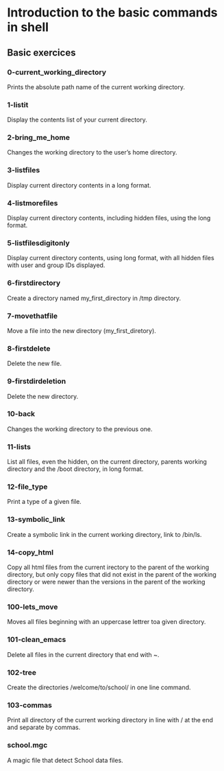 # Introduction to the basic commands in shell

## Basic exercices

### 0-current_working_directory
Prints the absolute path name of the current working directory.

### 1-listit
Display the contents list of your current directory.

### 2-bring_me_home
Changes the working directory to the user’s home directory.

### 3-listfiles
Display current directory contents in a long format.

### 4-listmorefiles
Display current directory contents, including hidden files, using the long format.

### 5-listfilesdigitonly
Display current directory contents, using long format, with all hidden files with user and group IDs displayed.

### 6-firstdirectory
Create a directory named my_first_directory in /tmp directory.

### 7-movethatfile
Move a file into the new directory (my_first_diretory).

### 8-firstdelete
Delete the new file.

### 9-firstdirdeletion
Delete the new directory.

### 10-back
Changes the working directory to the previous one.

### 11-lists
List all files, even the hidden, on the current directory, parents working directory and the /boot directory, in long format.

### 12-file_type 
Print a type of a given file.

### 13-symbolic_link
Create a symbolic link in the current working directory, link to /bin/ls.

### 14-copy_html
Copy all html files from the current irectory to the parent of the working directory, but only copy files that did not exist in the parent of the working directory or were newer than the versions in the parent of the working directory.

### 100-lets_move
Moves all files beginning with an uppercase lettrer toa given directory.

### 101-clean_emacs
Delete all files in the current directory that end with ~.

### 102-tree
Create the directories /welcome/to/school/ in one line command.

### 103-commas 
Print all directory of the current working directory in line with / at the end and separate by commas.

### school.mgc
A magic file that detect School data files.